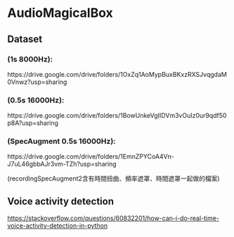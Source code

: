 # AudioMagicalBox
Dataset 
---
<h3> (1s 8000Hz): </h3>
https://drive.google.com/drive/folders/1OxZq1AoMypBuxBKxzRXSJvqgdaM0Vnwz?usp=sharing
<h3> (0.5s 16000Hz): </h3>
https://drive.google.com/drive/folders/1BowUnkeVgIIDVm3vOuIz0ur9qdf50p8A?usp=sharing
<h3> (SpecAugment 0.5s 16000Hz): </h3>
https://drive.google.com/drive/folders/1EmnZPYCoA4Vn-J7uL46gbbAJr3vm-TZh?usp=sharing

(recordingSpecAugment2含有時間扭曲、頻率遮罩、時間遮罩一起做的檔案)

Voice activity detection
---
https://stackoverflow.com/questions/60832201/how-can-i-do-real-time-voice-activity-detection-in-python
